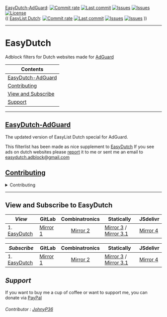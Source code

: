 [EasyDutch-AdGuard](https://github.com/EasyDutch-uBO/EasyDutch-AdGuard):
[![Commit rate](https://img.shields.io/github/commit-activity/y/EasyDutch-uBO/EasyDutch-AdGuard?label=Commits&color=succes)](https://github.com/EasyDutch-uBO/EasyDutch-AdGuard/commits/)
[![Last commit](https://img.shields.io/github/last-commit/EasyDutch-uBO/EasyDutch-AdGuard?label=Last%20commit&color=informational)](https://github.com/EasyDutch-uBO/EasyDutch-AdGuard/commits/main)
[![Issues](https://img.shields.io/github/issues/EasyDutch-uBO/EasyDutch-AdGuard?label=Issues&color=red)](https://github.com/EasyDutch-uBO/EasyDutch-AdGuard/issues)
[![Issues](https://img.shields.io/github/issues-closed/EasyDutch-uBO/EasyDutch-AdGuard?color=green&label=Issues)](https://github.com/EasyDutch-uBO/EasyDutch-AdGuard/issues?q=is%3Aissue+is%3Aclosed)
[![License](https://img.shields.io/badge/License-GPLv3-blue.svg?label=License&color=lightgrey)](https://github.com/EasyDutch-uBO/EasyDutch-AdGuard/blob/main/LICENSE) <br>
(( [EasyList Dutch](https://github.com/easylist/easylistdutch/):
[![Commit rate](https://img.shields.io/github/commit-activity/y/easylist/easylistdutch?label=Commits&color=succes&style=plastic)](https://github.com/easylist/easylistdutch/commits/)
[![Last commit](https://img.shields.io/github/last-commit/easylist/easylistdutch?label=Last%20commit&color=informational&style=plastic)](https://github.com/easylist/easylistdutch/commits/master)
[![Issues](https://img.shields.io/github/issues/easylist/easylistdutch?label=Issues&color=red&style=plastic)](https://github.com/easylist/easylistdutch/issues)
[![Issues](https://img.shields.io/github/issues-closed/easylist/easylistdutch?color=green&label=Issues&style=plastic)](https://github.com/easylist/easylistdutch/issues?q=is%3Aissue+is%3Aclosed) ))

***
# EasyDutch
Adblock filters for Dutch websites made for [AdGuard](https://adguard.com/en/adguard-browser-extension/overview.html)

| Contents |
| --- |
| [EasyDutch-AdGuard](#easydutch-adguard) |
| [Contributing](#contributing) |
| [View and Subscribe](#view-and-subscribe-to-easydutch) |
| [Support](#support) |
-----
## [EasyDutch-AdGuard](https://github.com/EasyDutch-uBO/EasyDutch-AdGuard)
The updated version of EasyList Dutch special for AdGuard. 

This filterlist has been made as nice supplement to [EasyDutch](https://github.com/EasyDutch-uBO/EasyDutch-AdGuard) 
If you see ads on dutch websites please [report](https://github.com/EasyDutch-uBO/EasyDutch/issues/new/choose) it to me or sent me an email to easydutch.adblock@gmail.com <br>

## [Contributing](https://github.com/EasyDutch-uBO/EasyDutch-AdGuard/blob/main/CONTRIBUTING.md)
<details>
<summary>Contributing</summary>

> ##### Ordering of filters
> 
> New filters must be added on the top of each list.
> 
> The reason is to provide an easy way to check whether a filter is still relevant. The filters at the end of the file will be the oldest filters, and also the most likely to maybe be obsolete.
> 
> Old filters which are confirmed to still be required must be moved to the top of the list.
> 
> ##### Issue number association
> 
> **All** added filters must be associated with a formal issue number or date, example:
> 
>     ! https://github.com/EasyDutch-uBO/EasyDutch/issues/3
>     ||data.inertanceretinallaurel.com^
>     ! 2021-04-27
>     ||androidplanet.nl,iphoned.nl##.dynamic-content-native
> 
> This way this documents why a filter was added, and how to verify whether an old filter is still needed. The comment line preceding the filter(s) to solve a specific issue should be only a URL to the issue. The issue itself can contains all the details about how the issue was solved, and why it was solved this way, etc.
> 
> ##### Commit message
> 
> - Keep it simple, use `A:` for adding a site, `C:` for changing or updating rules, `R:` for removing, and `M:` for moving to other files. 
> - Put here after the site url `spele.nl` (no `https://www.`) 
> - Put after this the issue number. </br>
> Example: `A: spele.nl fix #3` or `C: nu.nl`. The issue itself will contains all the details.
> 
> ##### Hide General
> 
> You may only make General Hiding rules, if it applies to tree or more websites
> 
> *******
> #### What you might do or not do as a contributor
> 
> As a contributor it is **forbidden** to change the following files:
> - `.github` folder 
> - `README.md`
> - `CONTRIBUTING.md`
> - `CODE_OF_CONDUCT.md`
> - `LICENSE`
> 
> The rest you may change.
> 
> Breaching this rule will result in a warning and if not listening, being banned as contributor!

</details>

***
## View and Subscribe to EasyDutch
| _**View**_ | GitLab | Combinatronics | Statically | JSdelivr |
| ---------- | ------ | :------------: | ---------- | -------- |
| 1. [EasyDutch](https://raw.githubusercontent.com/EasyDutch-uBO/EasyDutch-AdGuard/main/EasyDutch-AdGuard.txt) | [Mirror 1](https://gitlab.com/BPower0036/EasyDutch-AdGuard/-/raw/main/EasyDutch-AdGuard.txt) | [Mirror 2](https://combinatronics.io/EasyDutch-uBO/EasyDutch-AdGuard/main/EasyDutch-AdGuard.txt) | [Mirror 3](https://cdn.statically.io/gh/EasyDutch-uBO/EasyDutch-AdGuard/main/EasyDutch-AdGuard.txt) / [Mirror 3.1](https://cdn.statically.io/gl/BPower0036/EasyDutch-AdGuard/raw/main/EasyDutch-AdGuard.txt) | [Mirror 4](https://cdn.jsdelivr.net/gh/EasyDutch-uBO/EasyDutch-AdGuard@main/EasyDutch-AdGuard.txt) |

| _**Subscribe**_ | GitLab | Combinatronics | Statically | JSdelivr |
| --------------- | ------ | :------------: | ---------- | -------- |
| 1. [EasyDutch](https://subscribe.adblockplus.org/?location=https://raw.githubusercontent.com/EasyDutch-uBO/EasyDutch-AdGuard/main/EasyDutch-AdGuard.txt&title=EasyDutch-AdGuard) | [Mirror 1](https://subscribe.adblockplus.org/?location=https://gitlab.com/BPower0036/EasyDutch/-/raw/main/EasyDutch-AdGuard.txt&title=EasyDutch-AdGuard) | [Mirror 2](https://subscribe.adblockplus.org/?location=https://combinatronics.io/EasyDutch-uBO/EasyDutch-AdGuard/main/EasyDutch-AdGuard.txt&title=EasyDutch-AdGuard) | [Mirror 3](https://subscribe.adblockplus.org/?location=https://cdn.statically.io/gh/EasyDutch-uBO/EasyDutch-AdGuard/main/EasyDutch-AdGuard.txt&title=EasyDutch-AdGuard) / [Mirror 3.1](https://subscribe.adblockplus.org/?location=https://cdn.statically.io/gl/BPower0036/EasyDutc-AdGuard/raw/main/EasyDutch-AdGuard.txt&title=EasyDutch-AdGuard) | [Mirror 4](https://subscribe.adblockplus.org/?location=https://cdn.jsdelivr.net/gh/EasyDutch-uBO/EasyDutch-AdGuard@main/EasyDutch-AdGuard.txt&title=EasyDutch-AdGuard) |

## *Support*
If you want to buy me a cup of coffee or want to support me, you can donate via [PayPal](https://www.paypal.com/donate?hosted_button_id=M4D2NPZX5NS4C)

###### Contributor : [JohnyP36](https://github.com/JohnyP36)

